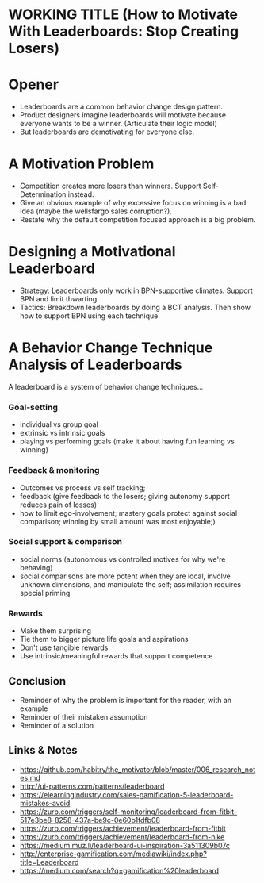 # WORKING TITLE (How to Motivate With Leaderboards: Stop Creating Losers)

# Opener

- Leaderboards are a common behavior change design pattern.  
- Product designers imagine leaderboards will motivate because everyone wants to be a winner. (Articulate their logic model)
- But leaderboards are demotivating for everyone else.

# A Motivation Problem

- Competition creates more losers than winners. Support Self-Determination instead.
- Give an obvious example of why excessive focus on winning is a bad idea (maybe the wellsfargo sales corruption?).
- Restate why the default competition focused approach is a big problem.

# Designing a Motivational Leaderboard

- Strategy: Leaderboards only work in BPN-supportive climates. Support BPN and limit thwarting.
- Tactics: Breakdown leaderboards by doing a BCT analysis. Then show how to support BPN using each technique.

# A Behavior Change Technique Analysis of Leaderboards

A leaderboard is a system of behavior change techniques...

### Goal-setting
- individual vs group goal
- extrinsic vs intrinsic goals
- playing vs performing goals (make it about having fun learning vs winning)

### Feedback & monitoring

- Outcomes vs process vs self tracking;
- feedback (give feedback to the losers; giving autonomy support reduces pain of losses)
- how to limit ego-involvement; mastery goals protect against social comparison; winning by small amount was most enjoyable;)

### Social support & comparison

- social norms (autonomous vs controlled motives for why we're behaving)
- social comparisons are more potent when they are local, involve unknown dimensions, and manipulate the self; assimilation requires special priming

### Rewards

- Make them surprising
- Tie them to bigger picture life goals and aspirations
- Don't use tangible rewards
- Use intrinsic/meaningful rewards that support competence

## Conclusion

- Reminder of why the problem is important for the reader, with an example
- Reminder of their mistaken assumption
- Reminder of a solution

## Links & Notes

- https://github.com/habitry/the_motivator/blob/master/006_research_notes.md
- http://ui-patterns.com/patterns/leaderboard
- https://elearningindustry.com/sales-gamification-5-leaderboard-mistakes-avoid
-  https://zurb.com/triggers/self-monitoring/leaderboard-from-fitbit-517e3be8-8258-437a-be9c-0e60b1fdfb08
- https://zurb.com/triggers/achievement/leaderboard-from-fitbit
- https://zurb.com/triggers/achievement/leaderboard-from-nike
- https://medium.muz.li/leaderboard-ui-inspiration-3a511309b07c
- http://enterprise-gamification.com/mediawiki/index.php?title=Leaderboard
- https://medium.com/search?q=gamification%20leaderboard
